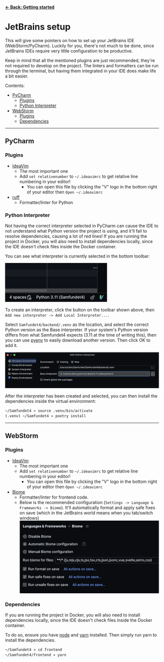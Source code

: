 [**&larr; Back: Getting started**](../introduction.md)

# JetBrains setup

This will give some pointers on how to set up your JetBrains IDE (WebStorm/PyCharm). Luckily for you, there's not much
to be done, since JetBrains IDEs require very little configuration to be productive.

Keep in mind that all the mentioned plugins are just recommended, they're not required to develop on the project. The
linters and formatters can be run through the terminal, but having them integrated in your IDE does make life a bit
easier.

Contents:

- [PyCharm](#pycharm)
  - [Plugins](#plugins)
  - [Python Interpreter](#python-interpreter)
- [WebStorm](#webstorm)
  - [Plugins](#plugins-1)
  - [Dependencies](#dependencies)

---

## PyCharm

### Plugins

- [IdeaVim](https://plugins.jetbrains.com/plugin/164-ideavim)
  - The most important one
  - Add `set relativenumber` to `~/.ideavimrc` to get relative line numbering in your editor!
    - You can open this file by clicking the "V" logo in the bottom right of your editor then `Open ~/.ideavimrc`
- [ruff](https://plugins.jetbrains.com/plugin/20574-ruff)
  - Formatter/linter for Python

### Python Interpreter

Not having the correct interpreter selected in PyCharm can cause the IDE to not understand what Python version the
project is using, and it'll fail to resolve dependencies, causing a lot of red lines! If you are running the project in
Docker, you will also need to install dependencies locally, since the IDE doesn't check files inside the Docker
container.

You can see what interpreter is currently selected in the bottom toolbar:

![Currently selected interpreter](./assets/pycharm_interpreter_bar.png)

To create an interpreter, click the button on the toolbar shown above,
then `Add new interpreter -> Add Local Interpreter...`.

Select `Samfundet4/backend/.venv` as the location, and select the correct Python version as the Base interpreter. If
your system's Python version differs from what Samfundet4 expects (3.11 at the time of writing this), then you can
use [pyenv](https://github.com/pyenv/pyenv) to easily download another version. Then click OK to add it.

![Add interpreter](./assets/pycharm_add_interpreter.png)

After the interpreter has been created and selected, you can then install the dependencies inside the virtual
environment:

```bash
~/Samfundet4 » source .venv/bin/activate
(.venv) ~/Samfundet4 » poetry install
```

---

## WebStorm

### Plugins

- [IdeaVim](https://plugins.jetbrains.com/plugin/164-ideavim)
  - The most important one
  - Add `set relativenumber` to `~/.ideavimrc` to get relative line numbering in your editor!
    - You can open this file by clicking the "V" logo in the bottom right of your editor then `Open ~/.ideavimrc`
- [Biome](https://plugins.jetbrains.com/plugin/22761-biome)
  - Formatter/linter for frontend code.
  - Below is the recommended configuration (`Settings -> Language & Frameworks -> Biome`). It'll automatically format
    and apply safe fixes on save (which in the
    JetBrains world means when you tab/switch windows)
    ![Biome configuration](./assets/biome_config.png)

### Dependencies

If you are running the project in Docker, you will also need to install dependencies locally, since the IDE doesn't
check files inside the Docker container.

To do so, ensure you have [node](https://nodejs.org/en) and [yarn](https://classic.yarnpkg.com/lang/en/docs/install/)
installed. Then simply run yarn to install the dependencies.

```bash
~/Samfundet4 » cd frontend
~/Samfundet4/frontend » yarn
```
